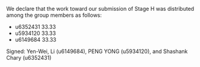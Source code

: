We declare that the work toward our submission of Stage H was distributed among the group members as follows:

* u6352431 33.33
* u5934120 33.33
* u6149684 33.33

Signed: Yen-Wei, Li (u6149684), PENG YONG (u5934120), and Shashank Chary (u6352431)

